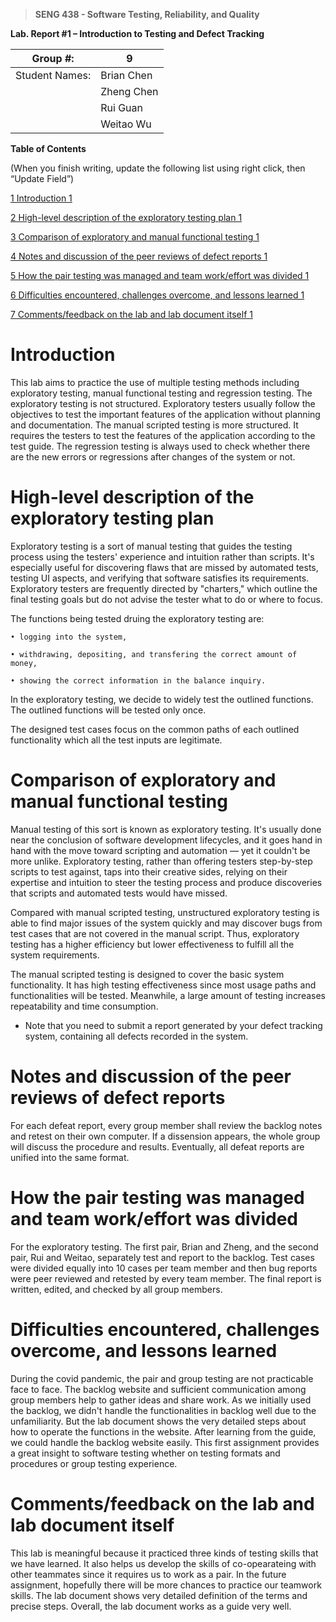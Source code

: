 >   **SENG 438 - Software Testing, Reliability, and Quality**

**Lab. Report \#1 – Introduction to Testing and Defect Tracking**

| Group \#:       | 9 |
|-----------------|---|
| Student Names:  | Brian Chen  |
|                 | Zheng Chen  |
|                 | Rui Guan    |
|                 | Weitao Wu   |

**Table of Contents**

(When you finish writing, update the following list using right click, then
“Update Field”)

[1 Introduction	1](#_Toc439194677)

[2 High-level description of the exploratory testing plan	1](#_Toc439194678)

[3 Comparison of exploratory and manual functional testing	1](#_Toc439194679)

[4 Notes and discussion of the peer reviews of defect reports	1](#_Toc439194680)

[5 How the pair testing was managed and team work/effort was
divided	1](#_Toc439194681)

[6 Difficulties encountered, challenges overcome, and lessons
learned	1](#_Toc439194682)

[7 Comments/feedback on the lab and lab document itself	1](#_Toc439194683)

# Introduction

This lab aims to practice the use of multiple testing methods including exploratory testing, manual functional testing and regression testing. The exploratory testing is not structured. Exploratory testers usually follow the objectives to test the important features of the application without planning and documentation. The manual scripted testing is more structured. It requires the testers to test the features of the application according to the test guide. The regression testing is always used to check whether there are the new errors or regressions after changes of the system or not.

# High-level description of the exploratory testing plan

Exploratory testing is a sort of manual testing that guides the testing process using the testers' experience and intuition rather than scripts. It's especially useful for discovering flaws that are missed by automated tests, testing UI aspects, and verifying that software satisfies its requirements. Exploratory testers are frequently directed by "charters," which outline the final testing goals but do not advise the tester what to do or where to focus.

The functions being tested druing the exploratory testing are:
    
    • logging into the system,

    • withdrawing, depositing, and transfering the correct amount of money,

    • showing the correct information in the balance inquiry.


In the exploratory testing, we decide to widely test the outlined functions. The outlined functions will be tested only once.

The designed test cases focus on the common paths of each outlined functionality which all the test inputs are legitimate.  

# Comparison of exploratory and manual functional testing

Manual testing of this sort is known as exploratory testing. It's usually done near the conclusion of software development lifecycles, and it goes hand in hand with the move toward scripting and automation — yet it couldn't be more unlike. Exploratory testing, rather than offering testers step-by-step scripts to test against, taps into their creative sides, relying on their expertise and intuition to steer the testing process and produce discoveries that scripts and automated tests would have missed.

Compared with manual scripted testing, unstructured exploratory testing is able to find major issues of the system quickly and may discover bugs from test cases that are not covered in the manual script. Thus, exploratory testing has a higher efficiency but lower effectiveness to fulfill all the system requirements.

The manual scripted testing is designed to cover the basic system functionality. It has high testing effectiveness since most usage paths and functionalities will be tested. Meanwhile, a large amount of testing increases repeatability and time consumption.

-   Note that you need to submit a report generated by your defect tracking
    system, containing all defects recorded in the system.

# Notes and discussion of the peer reviews of defect reports

For each defeat report, every group member shall review the backlog notes and retest on their own computer. If a dissension appears, the whole group will discuss the procedure and results. Eventually, all defeat reports are unified into the same format.

# How the pair testing was managed and team work/effort was divided 

For the exploratory testing. The first pair, Brian and Zheng, and the second pair, Rui and Weitao, separately test and report to the backlog.  Test cases were divided equally into 10 cases per team member and then bug reports were peer reviewed and retested by every team member. The final report is written, edited, and checked by all group members.

# Difficulties encountered, challenges overcome, and lessons learned

During the covid pandemic, the pair and group testing are not practicable face to face. The backlog website and sufficient communication among group members help to gather ideas and share work. As we initially used the backlog, we didn't handle the functionalities in backlog well due to the unfamiliarity. But the lab document shows the very detailed steps about how to operate the functions in the website. After learning from the guide, we could handle the backlog website easily.
This first assignment provides a great insight to software testing whether on testing formats and procedures or group testing experience.

# Comments/feedback on the lab and lab document itself

This lab is meaningful because it practiced three kinds of testing skills that we have learned. It also helps us develop the skills of co-opearateing with other teammates since it requires us to work as a pair. In the future assignment, hopefully there will be more chances to practice our teamwork skills. The lab document shows very detailed definition of the terms and precise steps. Overall, the lab document works as a guide very well.
